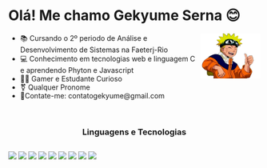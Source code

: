 # Olá! Me chamo Gekyume Serna 😊


<ul>
  <img align="right" width="25%;" src="image/imagem_2023-10-07_122434067-removebg-preview.png">
  <li>📚 Cursando o 2º periodo de Análise e Desenvolvimento de Sistemas na Faeterj-Rio</li>
  <li>💻 Conhecimento em tecnologias web e linguagem C e aprendendo Phyton e Javascript</li>
  <li>🐱‍💻 Gamer e Estudante Curioso</li>
  <li>⚧️ Qualquer Pronome</li>
  <li>📨Contate-me: contatogekyume@gmail.com</li>
</ul>

<br>

<h3 align = "center">Linguagens e Tecnologias</h3>

##
<div style= "display: inline-block" align = "center">
  <img width="64px" src="https://cdn.jsdelivr.net/gh/devicons/devicon/icons/html5/html5-original.svg"/>
  <img width="64px" src="https://cdn.jsdelivr.net/gh/devicons/devicon/icons/css3/css3-original.svg" />
  <img width="64px" src="https://cdn.jsdelivr.net/gh/devicons/devicon/icons/javascript/javascript-original.svg" />
  <img width="64px" src="https://cdn.jsdelivr.net/gh/devicons/devicon/icons/vuejs/vuejs-original.svg" />
  <img width="72px" src="https://cdn.jsdelivr.net/gh/devicons/devicon/icons/bootstrap/bootstrap-original.svg" />
  <img width="64px" src="https://cdn.jsdelivr.net/gh/devicons/devicon/icons/python/python-original.svg" />
  <img width="64px" src="https://cdn.jsdelivr.net/gh/devicons/devicon/icons/c/c-original.svg"/>
  <img width="72px" src="https://cdn.jsdelivr.net/gh/devicons/devicon/icons/php/php-original.svg"/>
  <img width="72px" src="https://cdn.jsdelivr.net/gh/devicons/devicon/icons/mysql/mysql-original-wordmark.svg" />
</div>
  
